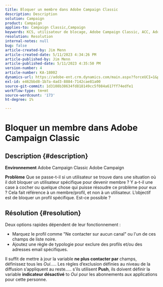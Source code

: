 ```yaml
---
title: Bloquer un membre dans Adobe Campaign Classic
description: Description
solution: Campaign
product: Campaign
applies-to: Campaign Classic,Campaign
keywords: KCS, utilisateur de blocage, Adobe Campaign Classic, ACC, Adobe Campaign, Comment
resolution: Resolution
internal-notes: null
bug: false
article-created-by: Jim Menn
article-created-date: 5/11/2023 4:34:26 PM
article-published-by: Jim Menn
article-published-date: 5/11/2023 4:35:50 PM
version-number: 4
article-number: KA-18002
dynamics-url: https://adobe-ent.crm.dynamics.com/main.aspx?forceUCI=1&pagetype=entityrecord&etn=knowledgearticle&id=b0555aae-19f0-ed11-8849-6045bd006295
exl-id: e462bbd8-1b7a-4ad3-8884-7142cae81a00
source-git-commit: 1d3108b38634fd818149cc5f084a617ff74edfe1
workflow-type: tm+mt
source-wordcount: '173'
ht-degree: 1%

---
```


# Bloquer un membre dans Adobe Campaign Classic

## Description {#description}


<b>Environnement</b>
Adobe Campaign Classic Adobe Campaign

<b>Problème</b>
Que se passe-t-il si un utilisateur se trouve dans une situation où il doit bloquer un utilisateur spécifique pour devenir membre ?
Y a-t-il une case à cocher ou quelque chose qui puisse résoudre ce problème pour eux ?
Cela fait référence à un membre/profil, et non à un utilisateur. L’objectif est de bloquer un profil spécifique. Est-ce possible ?




## Résolution {#resolution}


Deux options rapides dépendent de leur fonctionnement :

- Marquez le profil comme &quot;Ne contacter sur aucun canal&quot; ou l&#39;un de ces champs de liste noire.
- Ajoutez une règle de typologie pour exclure des profils et/ou des adresses email spécifiques.




Il suffit de mettre à jour la variable <b>ne plus contacter par</b> champs, définissez tous les *Oui*..... Les règles d’exclusion définies au niveau de la diffusion s’appliquent au reste..... s’ils utilisent <b>Push</b>, ils doivent définir la variable <b>indicateur désactivé</b> to *Oui* pour les abonnements aux applications pour cette personne.
